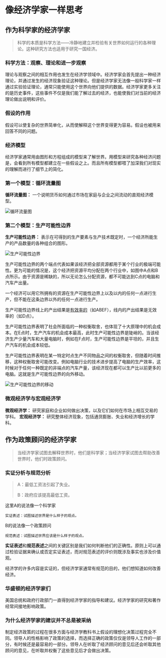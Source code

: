 # 像经济学家一样思考

## 作为科学家的经济学家

> 科学的本质是科学方法——冷静地建立并检验有关世界如何运行的各种理论。这种研究方法也适用于研究一国经济。

### 科学方法：观察、理论和进一步观察

理论与观察之间的相互作用也发生在经济学领域中。经济学家会首先提出一种经济理论，并通过发生的经济现象验证这种理论。但是经济学家无法像一般科学家一样通过实验验证理论，通常只能使用这个世界向他们提供的数据。经济学家更多关注的是历史事件，这些事件不仅是我们能了解过去的经济，也能使我们对当前的经济理论做出说明和评价。

### 假设的作用

假设可以使复杂的世界简单化，从而使解释这个世界变得更为容易。假设也被用来回答不同的问题。

### 经济模型

经济学家通常用由图形和方程组成的模型来了解世界。用模型来研究各种经济问题是，会看到所有模型都建立在一些假设之上。而且所有模型都喂了加深我们对现实的理解而进行了细节上的简化。

### 第一个模型：循环流量图

**循环流量图：** 一个说明货币如何通过市场在家庭与企业之间流动的直观经济模型。

![循环流量图](https://s1.ax1x.com/2020/07/17/Usl42V.jpg)

### 第二个模型：生产可能性边界

**生产可能性边界：** 表示在可得到的生产要素与生产技术既定时，一个经济所能生产的产品数量的各种组合的图形。

![生产可能性边界](https://s1.ax1x.com/2020/07/17/Uslqa9.jpg)

生产可能性边界的两个端点代表如果该经济把全部资源都用于某个行业的极端可能性。更为可能的情况是，这个经济把资源平均分配在两个行业中，如图中A点和B点所示。由于资源是稀缺的，所以无论怎么分配资源，都不可能达到C点的电脑和汽车产出量。

一个经济可以用它所拥有的资源在生产可能性边界上以及以内的任何一点进行生产，但不能在这条边界以外的任何一点进行生产。

生产可能性边界线上的产出结果是<u>有效率的</u>（如ABEF），线内的产出结果是无效率的（如D点）。

生产可能性边界表明了社会所面临的一种权衡取舍，也体现了十大原理中的机会成本。在E点时，生产汽车的机会成本最高，此时生产可能性边界是陡峭的。当该经济生产少量汽车和大量电脑时，例如在F点时，生产可能性边界是平坦的，并且生产汽车的机会成本较低。

生产可能性边界表明在某一特定时点生产不同物品之间的权衡取舍，但随着时间推移，这种权衡取舍可能改变。例如电脑行业的技术进步提高了电脑的生产效率，这时候对于任何一种既定的非端点的汽车产量，该经济现在都可以生产比以前更多的电脑。这就是生产可能性边界的向外移动。

![生产可能性边界的移动](https://s1.ax1x.com/2020/07/17/Us10o9.jpg)

### 微观经济学与宏观经济学

**微观经济学：** 研究家庭和企业如何做出决策，以及它们如何在市场上相互交易的学科。
**宏观经济学：** 研究整体经济现象，包括通货膨胀、失业和经济增长的学科。

## 作为政策顾问的经济学家

>当经济学家试图去解释世界时，他们是科学家；当经济学家试图去帮助改善世界时，他们时政策顾问。

### 实证分析与规范分析

>A：最低工资法引起了失业。
>
>B：政府应该提高最低工资。

这里A的说法像一个科学家

    实证表述：试图描述世界是什么样子的观点。

B的说法像一个政策顾问

    规范表述：试图描述世界应该是什么样子的观点。

**实证表述**和**规范表述**之间的关键区别是我们如何判断他们的正确性。原则上可以通过检验证据来确认或否定实证表述，而对规范表述的评价则既涉及事实也涉及价值观。

经济学的许多内容是实证的，但经济学家通常有规范的目的，他们想知道如何改善经济。

### 华盛顿的经济学家们

美国总统和政府行政部门一直得到经济学家的指导和建议。经济学家的研究和著作经常间接地影响政策。

### 为什么经济学家的建议并不总是被采纳

制定经济政策的过程在很多方面与经济学教科书上假设的理想化决策过程完全不同。领导人的性格影响了政策的选择，而选择正确的政策仅仅是领导人工作的一部分，有时候还是最容易的一部分。领导人在听取了经济顾问的意见后还会听取其他顾问的意见，在听取并权衡了这些意见后才会做出决策。
